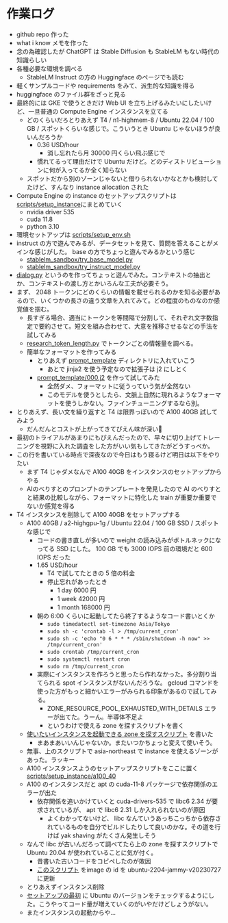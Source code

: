# 作業ログ

- github repo 作った
- what i know メモを作った
- 念の為確認したが ChatGPT は Stable Diffusion も StableLM もない時代の知識らしい
- 各種必要な環境を調べる
  - StableLM Instruct の方の Huggingface のページでも読む
- 軽くサンプルコードや requirements をみて、派生的な知識を得る
- huggingface のファイル群をざっと見る
- 最終的には GKE で使うときだけ Web UI を立ち上げるみたいにしたいけど、一旦普通の Compute Engine インスタンスを立てる
  - どのくらいだろとりあえず T4 / n1-highmem-8 / Ubuntu 22.04 / 100 GB / スポットくらいな感じで。こういうとき Ubuntu じゃないほうが良いんだろうか
    - 0.36 USD/hour
      - 消し忘れたら月 30000 円くらい飛ぶ感じで
    - 慣れてるって理由だけで Ubuntu だけど。どのディストリビューションに何が入ってるか全く知らない
  - スポットだから別のゾーンじゃないと借りられないかなとかも検討してたけど、すんなり instance allocation された
- Compute Engine の instance のセットアップスクリプトは[scripts/setup\_instance](../scripts/setup_instance)にまとめていく
  - nvidia driver 535
  - cuda 11.8
  - python 3.10
- 環境セットアップは [scripts/setup\_env.sh](../scripts/setup_env.sh)
- instruct の方で遊んでみるが、データセットを見て、質問を答えることがメインな感じがした。 base の方でちょっと遊んでみるかという感じ
  - [stablelm\_sandbox/try\_base\_model.py](../stablelm_sandbox/try_base_model.py)
  - [stablelm\_sandbox/try\_instruct\_model.py](../stablelm_sandbox/try_instruct_model.py)
- [dialog.py](../stablelm_sandbox/dialog.py) というのを作ってちょっと遊んでみた。コンテキストの抽出とか、コンテキストの渡し方とかいろんな工夫が必要そう。
- まず、 2048 トークンにどのくらいの情報を載せられるのかを知る必要があるので、いくつかの長さの違う文章を入れてみて。どの程度のものなのか感覚値を掴む。
  - 長すぎる場合、適当にトークンを等間隔で分割して、それぞれ文字数指定で要約させて。短文を組み合わせて、大意を推移させるなどの手法を試してみる
  - [research\_token\_length.py](../stablelm_sandbox/research_token_length.py) でトークンごとの情報量を調べる。
  - 簡単なフォーマットを作ってみる
    - とりあえず [prompt\_template](../prompt_template) ディレクトリに入れていこう
      - あとで jinja2 を使う予定なので拡張子は j2 にしとく
    - [prompt\_template/000.j2](../prompt_template/000.j2) を作って試してみた
      - 全然ダメ、フォーマットに従うっていう気が全然ない
      - このモデルを使うとしたら、文脈上自然に現れるようなフォーマットを使うしかない。ファインチューニングするなら別。
- とりあえず、長い文を繰り返すと T4 は限界っぽいので A100 40GB 試してみよう
  - だんだんとコストが上がってきてぴえん味が深い🥺
- 最初のトライアルがあまりにもぴえんだったので、早々に切り上げてトレーニングを視野に入れた調査をした方がいい気もしてきたがどうすっべか。
- この行を書いている時点で深夜なので今日はもう寝るけど明日は以下をやりたい
  - まず T4 じゃダメなんで A100 40GB をインスタンスのセットアップからやる
  - AIのべりすとのプロンプトのテンプレートを発見したので AI のべりすとと結果の比較しながら、フォーマットに特化した train が重要か重要でないか感覚を得る
- T4 インスタンスを削除して A100 40GB をセットアップする
  - A100 40GB / a2-highgpu-1g / Ubuntu 22.04 / 100 GB SSD / スポットな感じで
    - コードの書き直しが多いので weight の読み込みがボトルネックになってる SSD にした。 100 GB でも 3000 IOPS 前の環境だと 600 IOPS だった
    - 1.65 USD/hour
      - T4 で試してたときの 5 倍の料金
      - 停止忘れがあったとき
        - 1 day 6000 円
        - 1 week 42000 円
        - 1 month 168000 円
    - 朝の 6:00 くらいに起動してたら終了するようなコード書いとくか
      - `sudo timedatectl set-timezone Asia/Tokyo`
      - `sudo sh -c 'crontab -l > /tmp/current_cron'`
      - `sudo sh -c 'echo "0 6 * * * /sbin/shutdown -h now" >> /tmp/current_cron'`
      - `sudo crontab /tmp/current_cron`
      - `sudo systemctl restart cron`
      - `sudo rm /tmp/current_cron`
    - 実際にインスタンスを作ろうと思ったら作れなかった。多分割り当てられる spot インスタンスがないんだろうな。 gcloud コマンドを使った方がもっと細かいエラーがみられる印象があるので試してみる。
      - ZONE\_RESOURCE\_POOL\_EXHAUSTED\_WITH\_DETAILS エラーが出てた。うーん。半導体不足よ
      - というわけで使える zone を探すスクリプトを書く
  - [使いたいインスタンスを起動できる zone を探すスクリプト](../scripts/launch_a100_spot_instance_in_available_zone.sh) を書いた
    - まあまあいいんじゃないか。またいつかちょっと変えて使いそう。
  - 無事、上のスクリプトで asia-northeast で instance を使えるゾーンがあった。ラッキー
  - A100 インスタンスようのセットアップスクリプトをここに置く [scripts/setup\_instance/a100\_40](../scripts/setup_instance/a100_40)
  - A100 のインスタンスだと apt の cuda-11-8 パッケージで依存関係のエラーが出た
    - 依存関係を追いかけていくと cuda-drivers-535 で libc6 2.34 が要求されているが、 apt で libc6 2.31 しか入れられないのが原因
      - よくわかってないけど、 libc なんていうあっちこっちから依存されているものを自分でビルドしたりして良いのかな。その道を行けば yak shaving がたくさん発生しそう
  - なんで libc が古いんだろって調べてたら上の zone を探すスクリプトで Ubuntu 20.04 が使われていることに気が付く。
    - 昔書いた古いコードをコピペしたのが敗因
    - [このスクリプト](../scripts/launch_a100_spot_instance_in_available_zone.sh) をimage の id を ubuntu-2204-jammy-v20230727 に更新
  - とりあえずインスタンス削除
  - [セットアップの最初](../scripts/setup_instance/a100_40/00_setup_instance.sh) に Ubuntu のバージョンをチェックするようにした。こうやってコード量が増えていくのがいやだけどしょうがない。
  - またインスタンスの起動からや...




